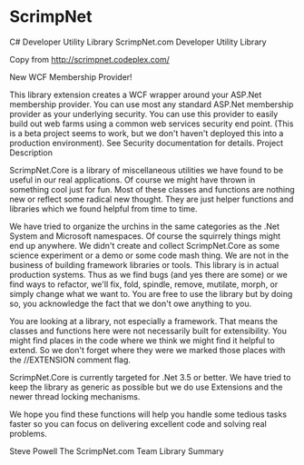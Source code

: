 # ScrimpNet
C# Developer Utility Library
ScrimpNet.com Developer Utility Library

Copy from http://scrimpnet.codeplex.com/

New WCF Membership Provider!

This library extension creates a WCF wrapper around your ASP.Net membership provider. You can use most any standard ASP.Net membership provider as your underlying security. You can use this provider to easily build out web farms using a common web services security end point. (This is a beta project seems to work, but we don't haven't deployed this into a production environment). See Security documentation for details.
Project Description

ScrimpNet.Core is a library of miscellaneous utilities we have found to be useful in our real applications. Of course we might have thrown in something cool just for fun. Most of these classes and functions are nothing new or reflect some radical new thought. They are just helper functions and libraries which we found helpful from time to time.

We have tried to organize the urchins in the same categories as the .Net System and Microsoft namespaces. Of course the squirrely things might end up anywhere. We didn't create and collect ScrimpNet.Core as some science experiment or a demo or some code mash thing. We are not in the business of building framework libraries or tools. This library is in actual production systems. Thus as we find bugs (and yes there are some) or we find ways to refactor, we'll fix, fold, spindle, remove, mutilate, morph, or simply change what we want to. You are free to use the library but by doing so, you acknowledge the fact that we don't owe anything to you. 

You are looking at a library, not especially a framework. That means the classes and functions here were not necessarily built for extensibility. You might find places in the code where we think we might find it helpful to extend. So we don't forget where they were we marked those places with the //EXTENSION comment flag.

ScrimpNet.Core is currently targeted for .Net 3.5 or better. We have tried to keep the library as generic as possible but we do use Extensions and the newer thread locking mechanisms.

We hope you find these functions will help you handle some tedious tasks faster so you can focus on delivering excellent code and solving real problems.

Steve Powell
The ScrimpNet.com Team
Library Summary
